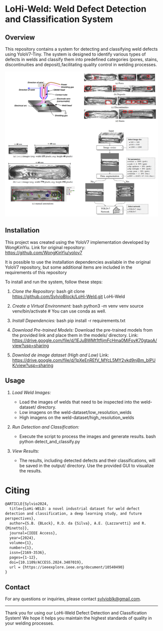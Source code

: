 # LoHi-Weld: Weld Defect Detection and Classification System

## Overview
This repository contains a system for detecting and classifying weld defects using YoloV7-Tiny.
The system is designed to identify various types of defects in welds and classify them into predefined categories
(pores, stains, discontinuities and deposit),facilitating quality control in welding processes.

![](/lohi-weld.jpeg)


## Installation

This project was created using the YoloV7 implementation developed by WongKinYiu.
Link for original repository: https://github.com/WongKinYiu/yolov7

It is possible to use the installation dependencies available in the original YoloV7 repository,
but some additional items are included in the requirements of this repository

To install and run the system, follow these steps:

1. *Clone the Repository:*
    bash
    git clone https://github.com/SylvioBlock/LoHi-Weld.git
    LoHi-Weld
    

2. *Create a Virtual Environment:*
    bash
    python3 -m venv venv
    source venv/bin/activate  # You can use conda as well.
    

3. *Install Dependencies:*
    bash
    pip install -r requirements.txt
    

4. *Download Pre-trained Models:*
    Download the pre-trained models from the provided link and place them in the models/ directory.
    Link: https://drive.google.com/file/d/1EJuBWMt1tfIjmFcHma0MiFoyK70gtaoA/view?usp=sharing

5. *Downlod de image dataset (High and Low)*
    Link: https://drive.google.com/file/d/1pXeEnREfV_MYcL5MY2vkd9njBm_blPUK/view?usp=sharing
    

## Usage

1. *Load Weld Images:*
   - Load the images of welds that need to be inspected into the weld-dataset/ directory.
   - Low imagens on the weld-dataset/low_resolution_welds
   - High imagens on the weld-dataset/high_resolution_welds 

2. *Run Detection and Classification:*
   - Execute the script to process the images and generate results.
     bash
     python detect_and_classify.py
     

3. *View Results:*
   - The results, including detected defects and their classifications, will be saved in the output/ directory. Use the provided GUI to visualize the results.


# Citing

```
@ARTICLE{Sylvio2024,
  title={LoHi-WELD: a novel industrial dataset for weld defect detection and classification, a deep learning study, and future perspectives}, 
  author={S.B. {BLock}, R.D. da {Silva}, A.E. {Lazzaretti} and R. {Minetto}},
  journal={IEEE Access}, 
  year={2024},
  volume={1},
  number={1},
  issn={2169-3536},
  pages={1-12},
  doi={10.1109/ACCESS.2024.3407019},
  url = {https://ieeexplore.ieee.org/document/10540490}
}
```

## Contact

For any questions or inquiries, please contact [sylvioblk@gmail.com](mailto:sylvioblk@gmail.com).

---

Thank you for using our LoHi-Weld Defect Detection and Classification System! We hope it helps you maintain the highest standards of quality in your welding processes.
